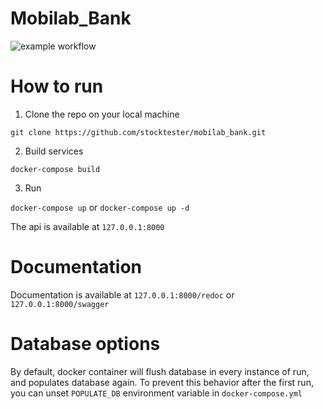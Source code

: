 # Mobilab_Bank

![example workflow](https://github.com/stocktester/mobilab_bank/actions/workflows/main.yml/badge.svg)

# How to run
1. Clone the repo on your local machine

`git clone https://github.com/stocktester/mobilab_bank.git`

2. Build services

`docker-compose build`

3. Run

`docker-compose up`  or `docker-compose up -d`

The api is available at `127.0.0.1:8000`

# Documentation

Documentation is available at `127.0.0.1:8000/redoc` or `127.0.0.1:8000/swagger`

# Database options

By default, docker container will flush database in every instance of run, and populates database again.
To prevent this behavior after the first run, you can unset `POPULATE_DB` environment variable in `docker-compose.yml`